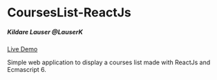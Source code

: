 # CoursesList-ReactJs
##### Kildare Lauser @LauserK
<a target="_blank" href="http://ancij.github.io/CoursesList-ReactJs/">Live Demo</a>

Simple web application to display a courses list made with ReactJs and Ecmascript 6.
